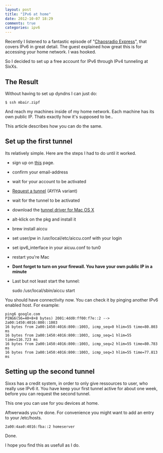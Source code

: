 ```yaml
---
layout: post
title: "IPv6 at home"
date: 2012-10-07 18:29
comments: true
categories: ipv6 
---
```

Recently I listened to a fantastic episode of "[Chaosradio Express][1]", that covers IPv6 in great detail. The guest explained how great this is for accessing your home network. I was hooked.

So I decided to set up a free account for IPv6 through IPv4 tunneling at SixXs. 


## The Result

Without having to set up dyndns I can just do:
    
    $ ssh mbair.zipf
    
And reach my machines inside of my home network. Each machine has its own public IP. Thats exactly how it's supposed to be..

This article describes how you can do the same.

## Set up the first tunnel

Its relatively simple. Here are the steps I had to do until it worked.

 * sign up on [this][2] page.
 * confirm your email-address
 * wait for your account to be activated
 * [Request a tunnel][3] (AYIYA variant)
 * wait for the tunnel to be activated
 * download the [tunnel driver for Mac OS X][4]
 * alt-klick on the pkg and install it
 * brew install aiccu
 * set user/pw in /usr/local/etc/aiccu.conf with your login
 * set ipv6_interface in your aicuu.conf to tun0
 * restart you're Mac
 * **Dont forget to turn on your firewall. You have your own public IP in a minute**
 * Last but not least start the tunnel:

	sudo /usr/local/sbin/aiccu start
    
    
[1]: http://cre.fm/cre197
[2]: http://www.sixxs.net/signup/create/
[3]: https://www.sixxs.net/home/requesttunnel/
[4]: http://tuntaposx.sourceforge.net/ 


You should have connectivity now. You can check it by pinging another IPv6 enabled host. For example:

    ping6 google.com
    PING6(56=40+8+8 bytes) 2001:4dd0:ff00:f7e::2 --> 2a00:1450:4016:800::1003
    16 bytes from 2a00:1450:4016:800::1003, icmp_seq=0 hlim=55 time=80.803 ms
    16 bytes from 2a00:1450:4016:800::1003, icmp_seq=1 hlim=55 time=116.723 ms
    16 bytes from 2a00:1450:4016:800::1003, icmp_seq=2 hlim=55 time=80.783 ms
    16 bytes from 2a00:1450:4016:800::1003, icmp_seq=3 hlim=55 time=77.813 ms

## Setting up the second tunnel

Sixxs has a credit system, in order to only give ressources to user, who really use IPv6 it. You have keep your first tunnel active for about one week, before you can request the second tunnel.

This one you can use for you devices at home.
        
Aftwerwads you're done. For convenience you might want to add an entry to your /etc/hosts.

    2a00:4aa0:4016:fba::2 homeserver
    
Done.

I hope you find this as usefull as I do.
